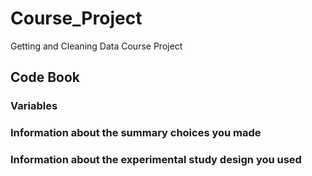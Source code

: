 # Course_Project
Getting and Cleaning Data Course Project

## Code Book
### Variables

### Information about the summary choices you made
### Information about the experimental study design you used
